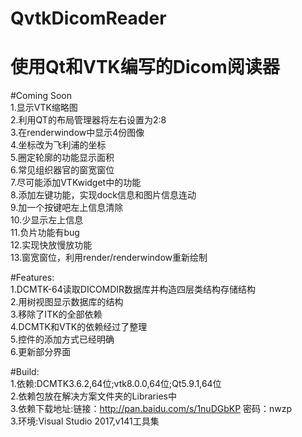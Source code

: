 # QvtkDicomReader

使用Qt和VTK编写的Dicom阅读器
===========================

#Coming Soon
<br>1.显示VTK缩略图
<br>2.利用QT的布局管理器将左右设置为2:8
<br>3.在renderwindow中显示4份图像
<br>4.坐标改为飞利浦的坐标
<br>5.圈定轮廓的功能显示面积
<br>6.常见组织器官的窗宽窗位
<br>7.尽可能添加VTKwidget中的功能
<br>8.添加左键功能，实现dock信息和图片信息连动
<br>9.加一个按键吧左上信息清除
<br>10.少显示左上信息
<br>11.负片功能有bug
<br>12.实现快放慢放功能
<br>13.窗宽窗位，利用render/renderwindow重新绘制

#Features:
<br>1.DCMTK-64读取DICOMDIR数据库并构造四层类结构存储结构
<br>2.用树视图显示数据库的结构
<br>3.移除了ITK的全部依赖
<br>4.DCMTK和VTK的依赖经过了整理
<br>5.控件的添加方式已经明确
<br>6.更新部分界面

#Build:
<br>1.依赖:DCMTK3.6.2,64位;vtk8.0.0,64位;Qt5.9.1,64位
<br>2.依赖包放在解决方案文件夹的Libraries中
<br>3.依赖下载地址:链接：http://pan.baidu.com/s/1nuDGbKP 密码：nwzp
<br>3.环境:Visual Studio 2017,v141工具集